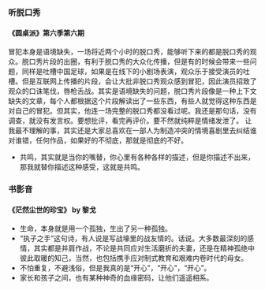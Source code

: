 ### 听脱口秀
#### 《圆桌派》第六季第六期
冒犯本身是语境缺失，一场将近两个小时的脱口秀，能够听下来的都是脱口秀的观众。脱口秀片段的出圈，有利于脱口秀的大众化传播，但是有的时候会带来一些问题，同样是吐槽中国足球，如果是在线下的小剧场表演，观众乐于接受演员的吐槽。但是互联网上传播的片段，会让大批非脱口秀观众感到冒犯，因此演员招致了观众的口诛笔伐，唇枪舌战。其实是语境缺失的问题，脱口秀片段像是一种上下文缺失的文章，每个人都根据这个片段解读出了一些东西，有些人就觉得这种东西是对自己的冒犯。但其实，他连一场完整的脱口秀都没看过呢。我还是那句话，没有调查，就没有发言权。要想批评，看完再评价。要不然就纯粹是情绪发泄了。
让我最不理解的事，其实还是大家总喜欢在一部人为制造冲突的情境喜剧里去纠结谁对谁错，任何作品，如果好的不彻底，那就是彻底的不好。

- 共鸣，其实就是当你的嘴替，你心里有各种各样的描述，但是你描述不出来，那我就替你描述这种感受，这就是共鸣。



### 书影音
#### 《茫然尘世的珍宝》  by 黎戈
- 生命，本身就是用一个孤独，生出了另一种孤独。
- “执子之手”这句诗，有人说是写战壕里的战友情的。话说。大多数最深刻的感情，其实都是并肩作战，不论是共同应对生活磨折的夫妻，还是在精神孤绝中彼此取暖的知己，当然，也包括携手应对制式教育和艰难内卷时代的母女。
- 不怕重复，不避浅俗，但是我真的是“开心”，“开心”，“开心”。
- 家长和孩子之间，也有某种神奇的血缘密码，让他们遥遥相系。
